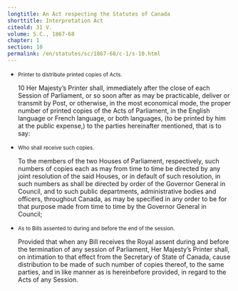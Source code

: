 ```yaml
---
longtitle: An Act respecting the Statutes of Canada
shorttitle: Interpretation Act
citeold: 31 V.
volume: S.C., 1867-68
chapter: 1
section: 10
permalink: /en/statutes/sc/1867-68/c-1/s-10.html
---
```


<ul class="section provision-list">
  <li>
    <p class="marginal-note"><small>Printer to distribute printed copies of Acts.</small></p>
    <p class="subsection"><span class="section-label" id="s-10">10</span> Her Majesty&rsquo;s Printer shall, immediately after the close of each Session of Parliament, or so soon after as may be practicable, deliver or transmit by Post, or otherwise, in the most economical mode, the proper number of printed copies of the Acts of Parliament, in the English language or French language, or both languages, (to be printed by him at the public expense,) to the parties hereinafter mentioned, that is to say:</p>
  </li>
  <li>
    <p class="marginal-note"><small>Who shall receive such copies.</small></p>
    <p class="subsection">To the members of the two Houses of Parliament, respectively, such numbers of copies each as may from time to time be directed by any joint resolution of the said Houses, or in default of such resolution, in such numbers as shall be directed by order of the Governor General in Council, and to such public departments, administrative bodies and officers, throughout Canada, as may be specified in any order to be for that purpose made from time to time by the Governor General in Council;</p>
  </li>
  <li>
    <p class="marginal-note"><small>As to Bills assented to during and before the end of the session.</small></p>
    <p class="subsection">Provided that when any Bill receives the Royal assent during and before the termination of any session of Parliament, Her Majesty&rsquo;s Printer shall, on intimation to that effect from the Secretary of State of Canada, cause distribution to be made of such number of copies thereof, to the same parties, and in like manner as is hereinbefore provided, in regard to the Acts of any Session.</p>
  </li>
</ul>